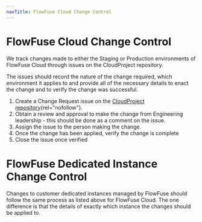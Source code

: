```yaml
---
navTitle: FlowFuse Cloud Change Control
---
```


# FlowFuse Cloud Change Control

We track changes made to either the Staging or Production environments of FlowFuse Cloud
through issues on the CloudProject repository.

The issues should record the nature of the change required, which environment it applies to
and provide all of the necessary details to enact the change and to verify the change was successful.

1. Create a Change Request issue on the [CloudProject repository](https://github.com/FlowFuse/CloudProject/issues/new?assignees=&labels=change-request&template=change-request.yml&title=Change%3A+){rel="nofollow"}.
2. Obtain a review and approval to make the change from Engineering leadership - this should be done as a comment on the issue.
3. Assign the issue to the person making the change.
4. Once the change has been applied, verify the change is complete
5. Close the issue once verified


# FlowFuse Dedicated Instance Change Control

Changes to customer dedicated instances managed by FlowFuse should follow the same process 
as listed above for FlowFuse Cloud. The one difference is that the details of exactly which
instance the changes should be applied to.